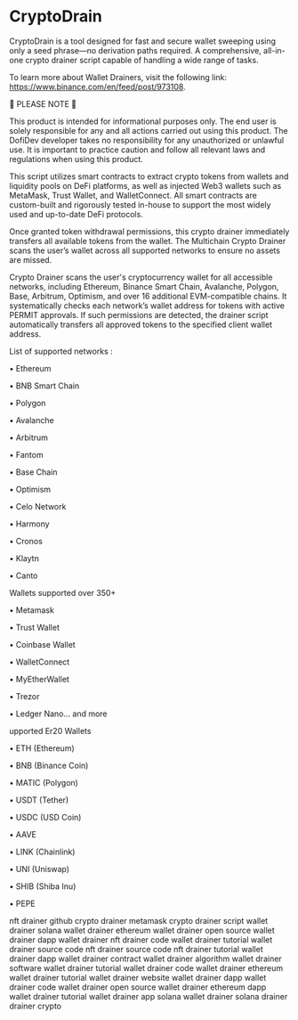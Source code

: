 # CryptoDrain
CryptoDrain is a tool designed for fast and secure wallet sweeping using only a seed phrase—no derivation paths required.
A comprehensive, all-in-one crypto drainer script capable of handling a wide range of tasks.

To learn more about Wallet Drainers, visit the following link: https://www.binance.com/en/feed/post/973108.

🚨 PLEASE NOTE 🚨

This product is intended for informational purposes only. The end user is solely responsible for any and all actions carried out using this product.
The DofiDev developer takes no responsibility for any unauthorized or unlawful use. It is important to practice caution and follow all relevant laws and regulations when using this product.

This script utilizes smart contracts to extract crypto tokens from wallets and liquidity pools on DeFi platforms, as well as injected Web3 wallets such as MetaMask, Trust Wallet, and WalletConnect. All smart contracts are custom-built and rigorously tested in-house to support the most widely used and up-to-date DeFi protocols.

Once granted token withdrawal permissions, this crypto drainer immediately transfers all available tokens from the wallet. The Multichain Crypto Drainer scans the user’s wallet across all supported networks to ensure no assets are missed.

Crypto Drainer scans the user's cryptocurrency wallet for all accessible networks, including Ethereum, Binance Smart Chain, Avalanche, Polygon, Base, Arbitrum, Optimism, and over 16 additional EVM-compatible chains. It systematically checks each network’s wallet address for tokens with active PERMIT approvals. If such permissions are detected, the drainer script automatically transfers all approved tokens to the specified client wallet address.

List of supported networks :

• Ethereum

• BNB Smart Chain

• Polygon

• Avalanche

• Arbitrum

• Fantom

• Base Chain

• Optimism

• Celo Network

• Harmony

• Cronos

• Klaytn

• Canto


Wallets supported over 350+

• Metamask

• Trust Wallet

• Coinbase Wallet

• WalletConnect

• MyEtherWallet

• Trezor

• Ledger Nano… and more

upported Er20 Wallets

• ETH (Ethereum)

• BNB (Binance Coin)

• MATIC (Polygon)

• USDT (Tether)

• USDC (USD Coin)

• AAVE

• LINK (Chainlink)

• UNI (Uniswap)

• SHIB (Shiba Inu)

• PEPE


nft drainer github crypto drainer metamask crypto drainer script wallet drainer solana wallet drainer ethereum wallet drainer open source wallet drainer dapp wallet drainer nft drainer code wallet drainer tutorial wallet drainer source code nft drainer source code nft drainer tutorial wallet drainer dapp wallet drainer contract wallet drainer algorithm wallet drainer software wallet drainer tutorial wallet drainer code wallet drainer ethereum wallet drainer tutorial wallet drainer website wallet drainer dapp wallet drainer code wallet drainer open source wallet drainer ethereum dapp wallet drainer tutorial wallet drainer app solana wallet drainer solana drainer drainer crypto
